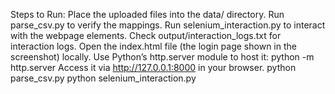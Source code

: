 Steps to Run:
Place the uploaded files into the data/ directory.
Run parse_csv.py to verify the mappings.
Run selenium_interaction.py to interact with the webpage elements.
Check output/interaction_logs.txt for interaction logs.
Open the index.html file (the login page shown in the screenshot) locally.
Use Python’s http.server module to host it:
python -m http.server
Access it via http://127.0.0.1:8000 in your browser.
python parse_csv.py
python selenium_interaction.py


